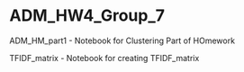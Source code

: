 # ADM_HW4_Group_7

ADM_HM_part1 - Notebook for Clustering Part of HOmework

TFIDF_matrix - Notebook for creating TFIDF_matrix
